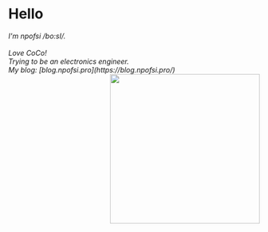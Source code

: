 # Hello
<em>
I'm npofsi /bo:sI/.<br/><br/>
Love CoCo!<br/>
Trying to be an electronics engineer.<br/>
My blog: [blog.npofsi.pro](https://blog.npofsi.pro/)
</em>


<img align='right'   width="300" src="https://github-readme-stats.vercel.app/api?username=npofsi&show_icons=true&title_color=fff&icon_color=79ff97&text_color=9f9f9f&bg_color=151515">
<!--
**npofsi/npofsi** is a ✨ _special_ ✨ repository because its `README.md` (this file) appears on your GitHub profile.

Here are some ideas to get you started:

- 🔭 I’m currently working on ...
- 🌱 I’m currently learning ...
- 👯 I’m looking to collaborate on ...
- 🤔 I’m looking for help with ...
- 💬 Ask me about ...
- 📫 How to reach me: ...
- 😄 Pronouns: ...
- ⚡ Fun fact: ...
-->
